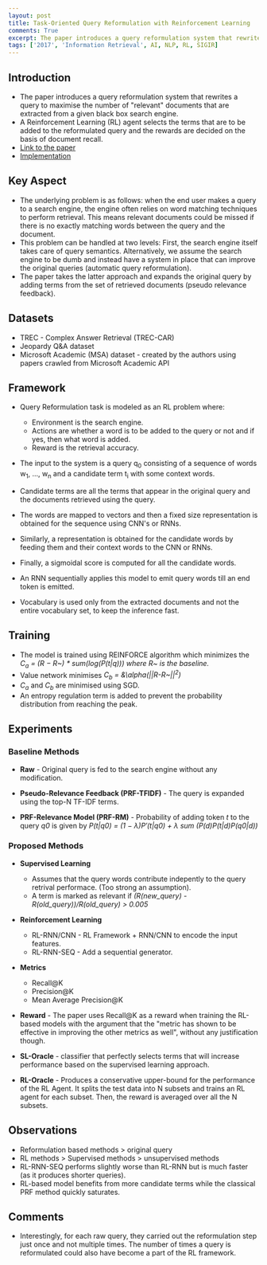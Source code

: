```yaml
---
layout: post
title: Task-Oriented Query Reformulation with Reinforcement Learning
comments: True
excerpt: The paper introduces a query reformulation system that rewrites a query to maximise the number of "relevant" documents that are extracted from a given black box search engine.
tags: ['2017', 'Information Retrieval', AI, NLP, RL, SIGIR]
---
```


## Introduction

* The paper introduces a query reformulation system that rewrites a query to maximise the number of "relevant" documents that are extracted from a given black box search engine.
* A Reinforcement Learning (RL) agent selects the terms that are to be added to the reformulated query and the rewards are decided on the basis of document recall. 
* [Link to the paper](https://arxiv.org/abs/1704.04572)
* [Implementation](https://github.com/nyu-dl/QueryReformulator)

## Key Aspect

* The underlying problem is as follows: when the end user makes a query to a search engine, the engine often relies on word matching techniques to perform retrieval. This means relevant documents could be missed if there is no exactly matching words between the query and the document.
* This problem can be handled at two levels: First, the search engine itself takes care of query semantics. Alternatively, we assume the search engine to be dumb and instead have a system in place that can improve the original queries (automatic query reformulation).
* The paper takes the latter approach and expands the original query by adding terms from the set of retrieved documents (pseudo relevance feedback).

## Datasets

* TREC - Complex Answer Retrieval (TREC-CAR)
* Jeopardy Q&A dataset
* Microsoft Academic (MSA) dataset - created by the authors using papers crawled from Microsoft Academic API

## Framework

* Query Reformulation task is modeled as an RL problem where:
    * Environment is the search engine.
    * Actions are whether a word is to be added to the query or not and if yes, then what word is added.
    * Reward is the retrieval accuracy.

* The input to the system is a query q<sub>0</sub> consisting of a sequence of words w<sub>1</sub>, ..., w<sub>n</sub> and a candidate term t<sub>i</sub> with some context words. 
* Candidate terms are all the terms that appear in the original query and the documents retrieved using the query.
* The words are mapped to vectors and then a fixed size representation is obtained for the sequence using CNN's or RNNs.
* Similarly, a representation is obtained for the candidate words by feeding them and their context words to the CNN or RNNs.
* Finally, a sigmoidal score is computed for all the candidate words.
* An RNN sequentially applies this model to emit query words till an end token is emitted.
* Vocabulary is used only from the extracted documents and not the entire vocabulary set, to keep the inference fast.

## Training

* The model is trained using REINFORCE algorithm which minimizes the *C<sub>a</sub> = (R − R~) \* sum(log(P(t\|q))) where R~ is the baseline.*
* Value network minimises *C<sub>b</sub> = &\alpha(\|\|R-R~\|\|<sup>2</sup>)*
* *C<sub>a</sub>* and *C<sub>b</sub>* are minimised using SGD.
* An entropy regulation term is added to prevent the probability distribution from reaching the peak.

## Experiments

### Baseline Methods

* **Raw** - Original query is fed to the search engine without any modification.

* **Pseudo-Relevance Feedback (PRF-TFIDF)** - The query is expanded using the top-N TF-IDF terms.

* **PRF-Relevance Model (PRF-RM)** - Probability of adding token *t* to the query *q0* is given by *P(t\|q0) = (1 − λ)P′(t\|q0) + λ sum (P(d)P(t\|d)P(q0\|d))*

### Proposed Methods

* **Supervised Learning**
    * Assumes that the query words contribute indepently to the query retrival performace. (Too strong an assumption).
    * A term is marked as relevant if *(R(new_query) - R(old_query))/R(old_query) > 0.005*

* **Reinforcement Learning**
    * RL-RNN/CNN - RL Framework + RNN/CNN to encode the input features. 
    * RL-RNN-SEQ - Add a sequential generator.

* **Metrics**
    * Recall@K
    * Precision@K
    * Mean Average Precision@K

* **Reward** - The paper uses Recall@K as a reward when training the RL-based models with the argument that the "metric has shown to be effective in improving the other metrics as well", without any justification though.

* **SL-Oracle** - classifier that perfectly selects terms that will increase performance based on the supervised learning approach.

* **RL-Oracle** - Produces a conservative upper-bound for the performance of the RL Agent. It splits the test data into N subsets and trains an RL agent for each subset. Then, the reward is averaged over all the N subsets.

## Observations

* Reformulation based methods > original query
* RL methods > Supervised methods > unsupervised methods
* RL-RNN-SEQ performs slightly worse than RL-RNN but is much faster (as it produces shorter queries).
* RL-based model benefits from more candidate terms while the classical PRF method quickly saturates.

## Comments

* Interestingly, for each raw query, they carried out the reformulation step just once and not multiple times. The number of times a query is reformulated could also have become a part of the RL framework.